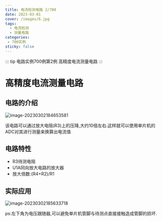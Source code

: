 ```yaml
---
title: 电流检测电路 2/700
date: 2023-03-01
cover: /images/6.jpg
tags:
  - 电流检测
  - 测量电路
categories:
 - 700实例
sticky: false
---
```

::: tip 电路实例700例第2例
高精度电流测量电路
:::
<!-- more -->

# 高精度电流测量电路

## 电路的介绍

![image-20230302184653581](https://778b-1317013106.cos.ap-nanjing.myqcloud.com/img/image-20230302184653581.png)

该电路可以通过放大电阻(R3)上的压降,大约10倍左右.这样就可以使用单片机的ADC对其进行测量来换算出电流值

## 电路特性

- R3待测电阻
- U1A同向放大电路的放大器
- 放大倍数:(R4+R2)/R1

## 实际应用

![image-20230302185633718](https://778b-1317013106.cos.ap-nanjing.myqcloud.com/img/image-20230302185633718.png)

ps:左下角为电压跟随器,可以避免单片机管脚与待测点直接接触造成管脚的损坏.